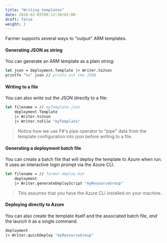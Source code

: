 ```yaml
---
title: "Writing templates"
date: 2020-02-05T09:13:36+01:00
draft: false
weight: 2
---
```


Farmer supports several ways to "output" ARM templates.

#### Generating JSON as string
You can generate an ARM template as a plain string:

```fsharp
let json = deployment.Template |> Writer.toJson
printfn "%s" json // prints out the JSON
```

#### Writing to a file
You can also write out the JSON directly to a file:

```fsharp
let filename = // myTemplate.json
    deployment.Template
    |> Writer.toJson
    |> Writer.toFile "myTemplate"
```

> Notice how we use F#'s pipe operator to "pipe" data from the template configuration into json before writing to a file.

#### Generating a deployment batch file
You can create a batch file that will deploy the template to Azure when run. It uses an interactive
login prompt via the Azure CLI.

```fsharp
let filename = // farmer-deploy.bat
    deployment
    |> Writer.generateDeployScript "myResourceGroup"
```

> This assumes that you have the Azure CLI installed on your machine.

#### Deploying directly to Azure
You can also create the template itself and the associated batch file, *and* the launch it as a single command.

```fsharp
deployment
|> Writer.quickDeploy "myResourceGroup"
```
